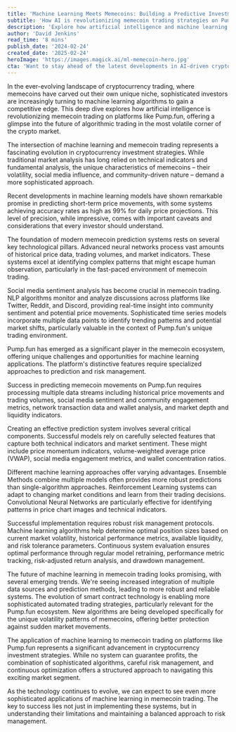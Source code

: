 ```yaml
---
title: 'Machine Learning Meets Memecoins: Building a Predictive Investment System for Pump.fun'
subtitle: 'How AI is revolutionizing memecoin trading strategies on Pump.fun'
description: 'Explore how artificial intelligence and machine learning are transforming memecoin trading on Pump.fun, with sophisticated algorithms achieving remarkable accuracy in price predictions. Learn about the technological pillars, risk management strategies, and future trends shaping this innovative intersection of AI and cryptocurrency trading.'
author: 'David Jenkins'
read_time: '8 mins'
publish_date: '2024-02-24'
created_date: '2025-02-24'
heroImage: 'https://images.magick.ai/ml-memecoin-hero.jpg'
cta: 'Want to stay ahead of the latest developments in AI-driven crypto trading? Follow us on LinkedIn for regular updates on machine learning applications in cryptocurrency markets and exclusive insights from industry experts.'
---
```


In the ever-evolving landscape of cryptocurrency trading, where memecoins have carved out their own unique niche, sophisticated investors are increasingly turning to machine learning algorithms to gain a competitive edge. This deep dive explores how artificial intelligence is revolutionizing memecoin trading on platforms like Pump.fun, offering a glimpse into the future of algorithmic trading in the most volatile corner of the crypto market.

The intersection of machine learning and memecoin trading represents a fascinating evolution in cryptocurrency investment strategies. While traditional market analysis has long relied on technical indicators and fundamental analysis, the unique characteristics of memecoins – their volatility, social media influence, and community-driven nature – demand a more sophisticated approach.

Recent developments in machine learning models have shown remarkable promise in predicting short-term price movements, with some systems achieving accuracy rates as high as 99% for daily price projections. This level of precision, while impressive, comes with important caveats and considerations that every investor should understand.

The foundation of modern memecoin prediction systems rests on several key technological pillars. Advanced neural networks process vast amounts of historical price data, trading volumes, and market indicators. These systems excel at identifying complex patterns that might escape human observation, particularly in the fast-paced environment of memecoin trading.

Social media sentiment analysis has become crucial in memecoin trading. NLP algorithms monitor and analyze discussions across platforms like Twitter, Reddit, and Discord, providing real-time insight into community sentiment and potential price movements. Sophisticated time series models incorporate multiple data points to identify trending patterns and potential market shifts, particularly valuable in the context of Pump.fun's unique trading environment.

Pump.fun has emerged as a significant player in the memecoin ecosystem, offering unique challenges and opportunities for machine learning applications. The platform's distinctive features require specialized approaches to prediction and risk management.

Success in predicting memecoin movements on Pump.fun requires processing multiple data streams including historical price movements and trading volumes, social media sentiment and community engagement metrics, network transaction data and wallet analysis, and market depth and liquidity indicators.

Creating an effective prediction system involves several critical components. Successful models rely on carefully selected features that capture both technical indicators and market sentiment. These might include price momentum indicators, volume-weighted average price (VWAP), social media engagement metrics, and wallet concentration ratios.

Different machine learning approaches offer varying advantages. Ensemble Methods combine multiple models often provides more robust predictions than single-algorithm approaches. Reinforcement Learning systems can adapt to changing market conditions and learn from their trading decisions. Convolutional Neural Networks are particularly effective for identifying patterns in price chart images and technical indicators.

Successful implementation requires robust risk management protocols. Machine learning algorithms help determine optimal position sizes based on current market volatility, historical performance metrics, available liquidity, and risk tolerance parameters. Continuous system evaluation ensures optimal performance through regular model retraining, performance metric tracking, risk-adjusted return analysis, and drawdown management.

The future of machine learning in memecoin trading looks promising, with several emerging trends. We're seeing increased integration of multiple data sources and prediction methods, leading to more robust and reliable systems. The evolution of smart contract technology is enabling more sophisticated automated trading strategies, particularly relevant for the Pump.fun ecosystem. New algorithms are being developed specifically for the unique volatility patterns of memecoins, offering better protection against sudden market movements.

The application of machine learning to memecoin trading on platforms like Pump.fun represents a significant advancement in cryptocurrency investment strategies. While no system can guarantee profits, the combination of sophisticated algorithms, careful risk management, and continuous optimization offers a structured approach to navigating this exciting market segment.

As the technology continues to evolve, we can expect to see even more sophisticated applications of machine learning in memecoin trading. The key to success lies not just in implementing these systems, but in understanding their limitations and maintaining a balanced approach to risk management.